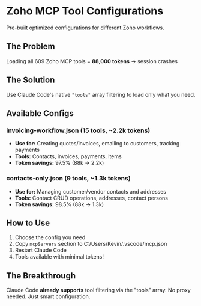 # Zoho MCP Tool Configurations

Pre-built optimized configurations for different Zoho workflows.

## The Problem

Loading all 609 Zoho MCP tools = **88,000 tokens** → session crashes

## The Solution

Use Claude Code's native `"tools"` array filtering to load only what you need.

## Available Configs

### invoicing-workflow.json (15 tools, ~2.2k tokens)
- **Use for:** Creating quotes/invoices, emailing to customers, tracking payments
- **Tools:** Contacts, invoices, payments, items
- **Token savings:** 97.5% (88k → 2.2k)

### contacts-only.json (9 tools, ~1.3k tokens)
- **Use for:** Managing customer/vendor contacts and addresses
- **Tools:** Contact CRUD operations, addresses, contact persons
- **Token savings:** 98.5% (88k → 1.3k)

## How to Use

1. Choose the config you need
2. Copy `mcpServers` section to C:/Users/Kevin/.vscode/mcp.json
3. Restart Claude Code
4. Tools available with minimal tokens!

## The Breakthrough

Claude Code **already supports** tool filtering via the "tools" array.
No proxy needed. Just smart configuration.
